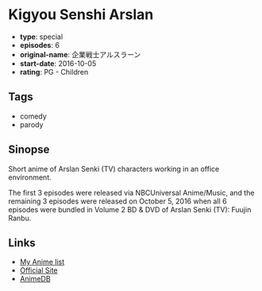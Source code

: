 # Kigyou Senshi Arslan

-   **type**: special
-   **episodes**: 6
-   **original-name**: 企業戦士アルスラーン
-   **start-date**: 2016-10-05
-   **rating**: PG - Children

## Tags

-   comedy
-   parody

## Sinopse

Short anime of Arslan Senki (TV) characters working in an office environment. 

The first 3 episodes were released via NBCUniversal Anime/Music, and the remaining 3 episodes were released on October 5, 2016 when all 6 episodes were bundled in Volume 2 BD & DVD of Arslan Senki (TV): Fuujin Ranbu.

## Links

-   [My Anime list](https://myanimelist.net/anime/32412/Kigyou_Senshi_Arslan)
-   [Official Site](http://www.arslan.jp/news/index00840000.html)
-   [AnimeDB](http://anidb.info/perl-bin/animedb.pl?show=anime&aid=10910)
